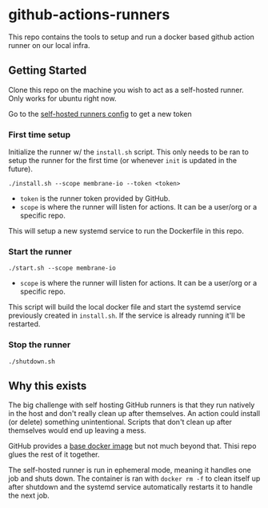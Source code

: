 # github-actions-runners

This repo contains the tools to setup and run a docker based github action runner on our local infra.

## Getting Started

Clone this repo on the machine you wish to act as a self-hosted runner. Only works for ubuntu right now.

Go to the [self-hosted runners config](https://github.com/organizations/membrane-io/settings/actions/runners/new?arch=x64&os=linux) to get a new token

### First time setup

Initialize the runner w/ the `install.sh` script. This only needs to be ran to setup the runner for the first time (or whenever `init` is updated in the future).

```
./install.sh --scope membrane-io --token <token>
```

- `token` is the runner token provided by GitHub.
- `scope` is where the runner will listen for actions. It can be a user/org or a specific repo.

This will setup a new systemd service to run the Dockerfile in this repo.

### Start the runner

```
./start.sh --scope membrane-io
```

- `scope` is where the runner will listen for actions. It can be a user/org or a specific repo.

This script will build the local docker file and start the systemd service previously created in `install.sh`. If the service is already running it'll be restarted.

### Stop the runner

```
./shutdown.sh
```

## Why this exists

The big challenge with self hosting GitHub runners is that they run natively in the host and don't really clean up after themselves. An action could install (or delete) something unintentional. Scripts that don't clean up after themselves would end up leaving a mess.

GitHub provides a [base docker image](https://github.com/actions/runner/blob/main/images/Dockerfile) but not much beyond that. Thisi repo glues the rest of it together.

The self-hosted runner is run in ephemeral mode, meaning it handles one job and shuts down. The container is ran with `docker rm -f` to clean itself up after shutdown and the systemd service automatically restarts it to handle the next job.
